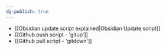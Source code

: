 ```yaml
---
dg-publish: true
---
```

- [[Obsidian update script explained|Obsidian Update script]]
- [[Github push script - 'gitup']]
- [[Github pull script - 'gitdown']]
